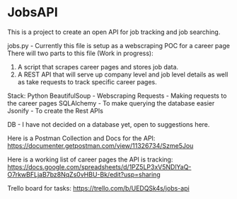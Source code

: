 # JobsAPI
This is a project to create an open API for job tracking and job searching.

jobs.py - Currently this file is setup as a webscraping POC for a career page
There will two parts to this file (Work in progress):
1. A script that scrapes career pages and stores job data.
2. A REST API that will serve up company level and job level details as well as take requests to track specific career pages.

Stack:
Python
  BeautifulSoup - Webscraping
  Requests - Making requests to the career pages
  SQLAlchemy - To make querying the database easier
  Jsonify - To create the Rest APIs
  
 DB - I have not decided on a database yet, open to suggestions here.
  
Here is a Postman Collection and Docs for the API:
https://documenter.getpostman.com/view/11326734/Szme5Jou

Here is a working list of career pages the API is tracking:
https://docs.google.com/spreadsheets/d/1PZ5LP3xV5NDlYaQ-O7rkwBFLjaB7bz8NqZs0vHBU-Bk/edit?usp=sharing

Trello board for tasks:
https://trello.com/b/UEDQSk4s/jobs-api
